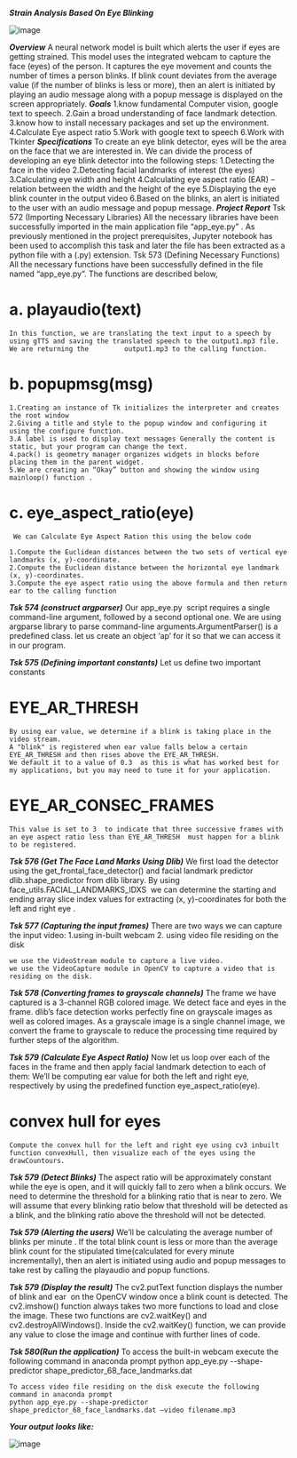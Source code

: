 ***Strain Analysis Based On Eye Blinking***

![image](https://github.com/kanchiyaswanthsai/Strain-Analysis-Based-On-Eye-Blinking/assets/169437465/5c012fcd-4bbf-444a-9642-3c2768eb332a)


***Overview***
    A neural network model is built which alerts the user if eyes are getting strained. This model uses the integrated webcam to capture the face (eyes) of the person. It captures the eye movement and counts the number of times a person blinks. If blink count deviates from the average value (if the number of blinks is less or more), then an alert is initiated by playing an audio message along with a  popup message is displayed on the screen appropriately.
***Goals***
    1.know fundamental Computer vision, google text to speech.
    2.Gain a broad understanding of face landmark detection.
    3.know how to install necessary packages and set up the environment.
    4.Calculate Eye aspect ratio
    5.Work with google text to speech
    6.Work with Tkinter
***Specifications***
    To create an eye blink detector, eyes will be the area on the face that we are interested in. We can divide the process of developing an eye blink detector         into the following steps:
    1.Detecting the face in the video
    2.Detecting facial landmarks of interest (the eyes)
    3.Calculating eye width and height
    4.Calculating eye aspect ratio (EAR) – relation between the width and the height of the eye
    5.Displaying the eye blink counter in the output video
    6.Based on the blinks, an alert is initiated to the user with an audio message and popup message.
***Project Report***
    Tsk 572 (Importing Necessary Libraries)
    All the necessary libraries have been successfully imported in the main application file “app_eye.py” . As previously mentioned in the project prerequisites,       Jupyter notebook has been used to accomplish this task and later the file has been extracted as a python file with a (.py) extension.
    Tsk 573 (Defining Necessary Functions)
    All the necessary functions have been successfully defined in the file named “app_eye.py”. The functions are described below,
# a. playaudio(text)
    In this function, we are translating the text input to a speech by using gTTS and saving the translated speech to the output1.mp3 file. We are returning the         output1.mp3 to the calling function.

# b. popupmsg(msg)
    1.Creating an instance of Tk initializes the interpreter and creates the root window
    2.Giving a title and style to the popup window and configuring it using the configure function.
    3.A label is used to display text messages Generally the content is static, but your program can change the text.
    4.pack() is geometry manager organizes widgets in blocks before placing them in the parent widget.
    5.We are creating an “Okay” button and showing the window using mainloop() function .

# c. eye_aspect_ratio(eye)
     We can Calculate Eye Aspect Ration this using the below code
    
    1.Compute the Euclidean distances between the two sets of vertical eye landmarks (x, y)-coordinate.
    2.Compute the Euclidean distance between the horizontal eye landmark (x, y)-coordinates.
    3.Compute the eye aspect ratio using the above formula and then return ear to the calling function

***Tsk 574 (construct argparser)***
    Our app_eye.py  script requires a single command-line argument, followed by a second optional one.
    We are using argparse library to parse command-line arguments.ArgumentParser() is a predefined class. let us create an object ‘ap’ for it so that we can access     it in our program.

***Tsk 575 (Defining important constants)***
    Let us define two important constants
# EYE_AR_THRESH
    By using ear value, we determine if a blink is taking place in the video stream.
    A "blink" is registered when ear value falls below a certain EYE_AR_THRESH and then rises above the EYE_AR_THRESH.
    We default it to a value of 0.3  as this is what has worked best for my applications, but you may need to tune it for your application.
# EYE_AR_CONSEC_FRAMES
    This value is set to 3  to indicate that three successive frames with an eye aspect ratio less than EYE_AR_THRESH  must happen for a blink to be registered.

    
***Tsk 576 (Get The Face Land Marks Using Dlib)***
We first load the detector using the get_frontal_face_detector() and facial landmark predictor dlib.shape_predictor from dlib library.
By using face_utils.FACIAL_LANDMARKS_IDXS  we can determine the starting and ending array slice index values for extracting (x, y)-coordinates for both the left and right eye .


***Tsk 577 (Capturing the input frames)***
    There are two ways we can capture the input video:
    1.using in-built webcam
    2. using video file residing on the disk
    
    we use the VideoStream module to capture a live video.
    we use the VideoCapture module in OpenCV to capture a video that is residing on the disk.


***Tsk 578 (Converting frames to grayscale channels)***
    The frame we have captured is a 3-channel RGB colored image. We detect face and eyes in the frame. dlib’s face detection works perfectly fine on grayscale          images as well as colored images. As a grayscale image is a single channel image, we convert the frame to grayscale to reduce the processing time required by       further steps of the algorithm.
    

***Tsk 579 (Calculate Eye Aspect Ratio)***
    Now let us loop over each of the faces in the frame and then apply facial landmark detection to each of them:
    We’ll be computing ear value for both the left and right eye, respectively by using the predefined function eye_aspect_ratio(eye).

# convex hull for eyes
    Compute the convex hull for the left and right eye using cv3 inbuilt function convexHull, then visualize each of the eyes using the drawCountours.

***Tsk 579 (Detect Blinks)***
    The aspect ratio will be approximately constant while the eye is open, and it will quickly fall to zero when a blink occurs. We need to determine the threshold     for a blinking ratio that is near to zero. We will assume that every blinking ratio below that threshold will be detected as a blink, and the blinking ratio        above the threshold will not be detected. 

***Tsk 579 (Alerting the users)***
    We’ll be calculating the average number of blinks per minute . If the total blink count is less or more than the average blink count for the stipulated             time(calculated for every minute incrementally), then an alert is initiated using audio and popup messages to take rest by calling the playaudio and popup          functions.

***Tsk 579 (Display the result)***
    The cv2.putText function displays the number of blink and ear  on the OpenCV window once a blink count is detected. The cv2.imshow() function always takes two      more functions to load and close the image. These two functions are cv2.waitKey() and cv2.destroyAllWindows(). Inside the cv2.waitKey() function, we can            provide any value to close the image and continue with further lines of code.

***Tsk 580(Run the application)***
    To access the built-in webcam execute the following command in anaconda prompt
    python app_eye.py --shape-predictor shape_predictor_68_face_landmarks.dat
    
    To access video file residing on the disk execute the following command in anaconda prompt
    python app_eye.py --shape-predictor shape_predictor_68_face_landmarks.dat –video filename.mp3

***Your output looks like:***

![image](https://github.com/kanchiyaswanthsai/Strain-Analysis-Based-On-Eye-Blinking/assets/169437465/51d1268e-b8f2-4608-9267-d7af9ae0a935)

    
